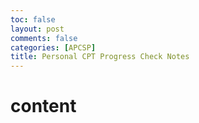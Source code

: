```yaml
---
toc: false
layout: post
comments: false
categories: [APCSP]
title: Personal CPT Progress Check Notes
---
```


# content